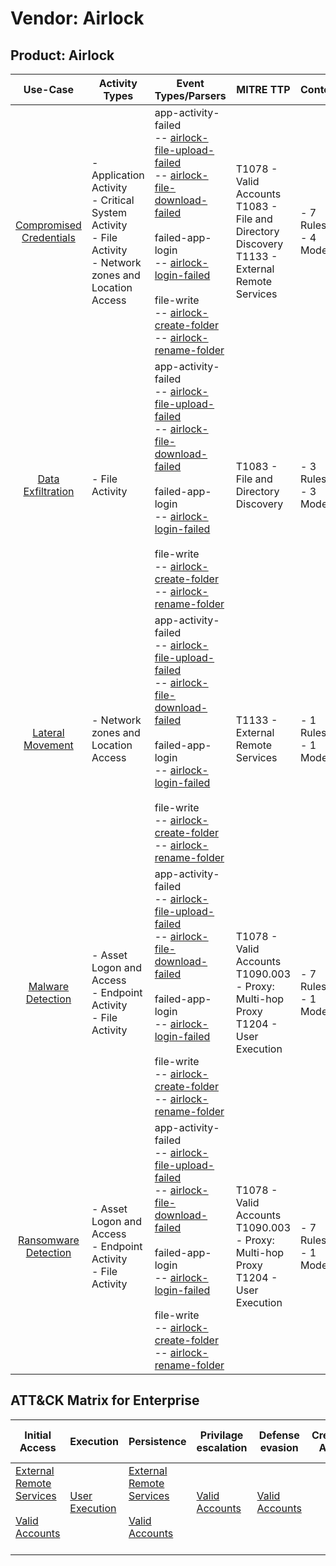 Vendor: Airlock
===============
Product: Airlock
----------------
|                                 Use-Case                                  | Activity Types                                                                                                 | Event Types/Parsers                                                                                                                                                                                                                                                                                                                                                                                                                                                                                                  | MITRE TTP                                                                                              | Content                   |
|:-------------------------------------------------------------------------:| -------------------------------------------------------------------------------------------------------------- | -------------------------------------------------------------------------------------------------------------------------------------------------------------------------------------------------------------------------------------------------------------------------------------------------------------------------------------------------------------------------------------------------------------------------------------------------------------------------------------------------------------------- | ------------------------------------------------------------------------------------------------------ | ------------------------- |
| [Compromised Credentials](../UseCases/usecase_compromised_credentials.md) | - Application Activity<br>- Critical System Activity<br>- File Activity<br>- Network zones and Location Access |  app-activity-failed<br> -- [airlock-file-upload-failed](../Parsers/parserContent_airlock-file-upload-failed.md)<br> -- [airlock-file-download-failed](../Parsers/parserContent_airlock-file-download-failed.md)<br><br> failed-app-login<br> -- [airlock-login-failed](../Parsers/parserContent_airlock-login-failed.md)<br><br> file-write<br> -- [airlock-create-folder](../Parsers/parserContent_airlock-create-folder.md)<br> -- [airlock-rename-folder](../Parsers/parserContent_airlock-rename-folder.md)<br> | T1078 - Valid Accounts<br>T1083 - File and Directory Discovery<br>T1133 - External Remote Services<br> |  - 7 Rules<br> - 4 Models |
|       [Data Exfiltration](../UseCases/usecase_data_exfiltration.md)       | - File Activity                                                                                                |  app-activity-failed<br> -- [airlock-file-upload-failed](../Parsers/parserContent_airlock-file-upload-failed.md)<br> -- [airlock-file-download-failed](../Parsers/parserContent_airlock-file-download-failed.md)<br><br> failed-app-login<br> -- [airlock-login-failed](../Parsers/parserContent_airlock-login-failed.md)<br><br> file-write<br> -- [airlock-create-folder](../Parsers/parserContent_airlock-create-folder.md)<br> -- [airlock-rename-folder](../Parsers/parserContent_airlock-rename-folder.md)<br> | T1083 - File and Directory Discovery<br>                                                               |  - 3 Rules<br> - 3 Models |
|        [Lateral Movement](../UseCases/usecase_lateral_movement.md)        | - Network zones and Location Access                                                                            |  app-activity-failed<br> -- [airlock-file-upload-failed](../Parsers/parserContent_airlock-file-upload-failed.md)<br> -- [airlock-file-download-failed](../Parsers/parserContent_airlock-file-download-failed.md)<br><br> failed-app-login<br> -- [airlock-login-failed](../Parsers/parserContent_airlock-login-failed.md)<br><br> file-write<br> -- [airlock-create-folder](../Parsers/parserContent_airlock-create-folder.md)<br> -- [airlock-rename-folder](../Parsers/parserContent_airlock-rename-folder.md)<br> | T1133 - External Remote Services<br>                                                                   |  - 1 Rules<br> - 1 Models |
|       [Malware Detection](../UseCases/usecase_malware_detection.md)       | - Asset Logon and Access<br>- Endpoint Activity<br>- File Activity                                             |  app-activity-failed<br> -- [airlock-file-upload-failed](../Parsers/parserContent_airlock-file-upload-failed.md)<br> -- [airlock-file-download-failed](../Parsers/parserContent_airlock-file-download-failed.md)<br><br> failed-app-login<br> -- [airlock-login-failed](../Parsers/parserContent_airlock-login-failed.md)<br><br> file-write<br> -- [airlock-create-folder](../Parsers/parserContent_airlock-create-folder.md)<br> -- [airlock-rename-folder](../Parsers/parserContent_airlock-rename-folder.md)<br> | T1078 - Valid Accounts<br>T1090.003 - Proxy: Multi-hop Proxy<br>T1204 - User Execution<br>             |  - 7 Rules<br> - 1 Models |
|    [Ransomware Detection](../UseCases/usecase_ransomware_detection.md)    | - Asset Logon and Access<br>- Endpoint Activity<br>- File Activity                                             |  app-activity-failed<br> -- [airlock-file-upload-failed](../Parsers/parserContent_airlock-file-upload-failed.md)<br> -- [airlock-file-download-failed](../Parsers/parserContent_airlock-file-download-failed.md)<br><br> failed-app-login<br> -- [airlock-login-failed](../Parsers/parserContent_airlock-login-failed.md)<br><br> file-write<br> -- [airlock-create-folder](../Parsers/parserContent_airlock-create-folder.md)<br> -- [airlock-rename-folder](../Parsers/parserContent_airlock-rename-folder.md)<br> | T1078 - Valid Accounts<br>T1090.003 - Proxy: Multi-hop Proxy<br>T1204 - User Execution<br>             |  - 7 Rules<br> - 1 Models |

ATT&CK Matrix for Enterprise
----------------------------
| Initial Access                                                                                                                                   | Execution                                                           | Persistence                                                                                                                                      | Privilage escalation                                                | Defense evasion                                                     | Credential Access | Discovery                                                                         | Lateral Movement | Collection | Command and Control                                                                                                                       | Exfiltration | Impact |
| ------------------------------------------------------------------------------------------------------------------------------------------------ | ------------------------------------------------------------------- | ------------------------------------------------------------------------------------------------------------------------------------------------ | ------------------------------------------------------------------- | ------------------------------------------------------------------- | ----------------- | --------------------------------------------------------------------------------- | ---------------- | ---------- | ----------------------------------------------------------------------------------------------------------------------------------------- | ------------ | ------ |
| [External Remote Services](https://attack.mitre.org/techniques/T1133)<br><br>[Valid Accounts](https://attack.mitre.org/techniques/T1078)<br><br> | [User Execution](https://attack.mitre.org/techniques/T1204)<br><br> | [External Remote Services](https://attack.mitre.org/techniques/T1133)<br><br>[Valid Accounts](https://attack.mitre.org/techniques/T1078)<br><br> | [Valid Accounts](https://attack.mitre.org/techniques/T1078)<br><br> | [Valid Accounts](https://attack.mitre.org/techniques/T1078)<br><br> |                   | [File and Directory Discovery](https://attack.mitre.org/techniques/T1083)<br><br> |                  |            | [Proxy: Multi-hop Proxy](https://attack.mitre.org/techniques/T1090/003)<br><br>[Proxy](https://attack.mitre.org/techniques/T1090)<br><br> |              |        |